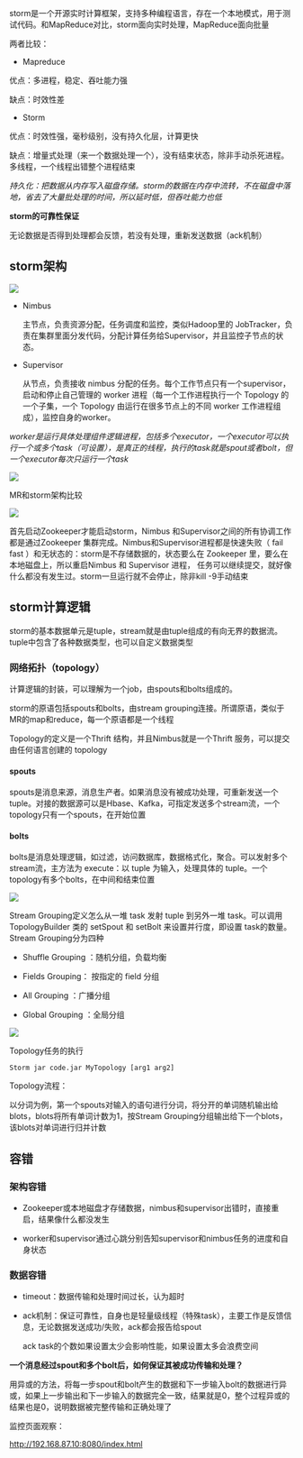 storm是一个开源实时计算框架，支持多种编程语言，存在一个本地模式，用于测试代码。和MapReduce对比，storm面向实时处理，MapReduce面向批量

两者比较：

* Mapreduce

优点：多进程，稳定、吞吐能力强

缺点：时效性差

* Storm

优点：时效性强，毫秒级别，没有持久化层，计算更快

缺点：增量式处理（来一个数据处理一个），没有结束状态，除非手动杀死进程。多线程，一个线程出错整个进程结束

*持久化：把数据从内存写入磁盘存储。storm的数据在内存中流转，不在磁盘中落地，省去了大量批处理的时间，所以延时低，但吞吐能力也低*

**storm的可靠性保证**

无论数据是否得到处理都会反馈，若没有处理，重新发送数据（ack机制）

## storm架构

![](.\pictures\storm.png)

* Nimbus

  主节点，负责资源分配，任务调度和监控，类似Hadoop里的 JobTracker，负责在集群里面分发代码，分配计算任务给Supervisor，并且监控子节点的状态。

* Supervisor

  从节点，负责接收 nimbus 分配的任务。每个工作节点只有一个supervisor，启动和停止自己管理的 worker 进程（每一个工作进程执行一个 Topology 的一个子集，一个 Topology 由运行在很多节点上的不同 worker 工作进程组成），监控自身的worker。

*worker是运行具体处理组件逻辑进程，包括多个executor，一个executor可以执行一个或多个task（可设置），是真正的线程，执行的task就是spout或者bolt，但一个executor每次只运行一个task*

![](.\pictures\worker_process.png)

MR和storm架构比较

![](.\pictures\compare.png)

首先启动Zookeeper才能启动storm，Nimbus 和Supervisor之间的所有协调工作都是通过Zookeeper 集群完成。Nimbus和Supervisor进程都是快速失败（ fail fast ）和无状态的：storm是不存储数据的，状态要么在 Zookeeper 里，要么在本地磁盘上，所以重启Nimbus 和 Supervisor 进程， 任务可以继续提交，就好像什么都没有发生过。storm一旦运行就不会停止，除非kill -9手动结束

## storm计算逻辑

storm的基本数据单元是tuple，stream就是由tuple组成的有向无界的数据流。tuple中包含了各种数据类型，也可以自定义数据类型

### 网络拓扑（topology）

计算逻辑的封装，可以理解为一个job，由spouts和bolts组成的。

storm的原语包括spouts和bolts，由stream grouping连接。所谓原语，类似于MR的map和reduce，每一个原语都是一个线程

Topology的定义是一个Thrift 结构，并且Nimbus就是一个Thrift 服务，可以提交由任何语言创建的 topology

 #### spouts

spouts是消息来源，消息生产者。如果消息没有被成功处理，可重新发送一个 tuple。对接的数据源可以是Hbase、Kafka，可指定发送多个stream流，一个topology只有一个spouts，在开始位置

 #### bolts

bolts是消息处理逻辑，如过滤，访问数据库，数据格式化，聚合。可以发射多个stream流，主方法为 execute：以 tuple 为输入，处理具体的 tuple。一个topology有多个bolts，在中间和结束位置

![](.\pictures\topology.png)

Stream Grouping定义怎么从一堆 task 发射 tuple 到另外一堆 task。可以调用 TopologyBuilder 类的 setSpout 和 setBolt 来设置并行度，即设置 task的数量。Stream Grouping分为四种

* Shuffle Grouping ：随机分组，负载均衡

* Fields Grouping： 按指定的 field 分组

* All Grouping ：广播分组

* Global Grouping ：全局分组

![](.\pictures\stream_grouping.png)



Topology任务的执行

```shell
Storm jar code.jar MyTopology [arg1 arg2]
```

Topology流程：

以分词为例，第一个spouts对输入的语句进行分词，将分开的单词随机输出给blots，blots将所有单词计数为1，按Stream Grouping分组输出给下一个blots，该blots对单词进行归并计数

## 容错

### 架构容错

* Zookeeper或本地磁盘才存储数据，nimbus和supervisor出错时，直接重启，结果像什么都没发生

* worker和supervisor通过心跳分别告知supervisor和nimbus任务的进度和自身状态

### 数据容错

* timeout：数据传输和处理时间过长，认为超时

* ack机制：保证可靠性，自身也是轻量级线程（特殊task），主要工作是反馈信息，无论数据发送成功/失败，ack都会报告给spout

  ack task的个数如果设置太少会影响性能，如果设置太多会浪费空间

**一个消息经过spout和多个bolt后，如何保证其被成功传输和处理？**

用异或的方法，将每一步spout和bolt产生的数据和下一步输入bolt的数据进行异或，如果上一步输出和下一步输入的数据完全一致，结果就是0，整个过程异或的结果也是0，说明数据被完整传输和正确处理了

监控页面观察：

http://192.168.87.10:8080/index.html